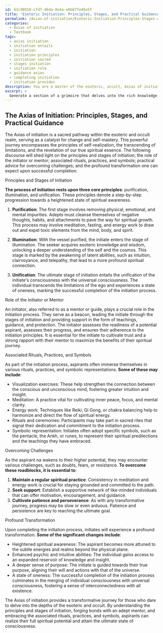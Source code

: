 ```yaml
---
id: 63c98918-cfd7-46da-8e4a-e6b67fe45e5f
title: 'Esoteric Initiation: Principles, Stages, and Practical Guidance'
permalink: /Axias-of-initiation/Esoteric-Initiation-Principles-Stages-and-Practical-Guidance/
categories:
  - Axias of initiation
  - Textbook
tags:
  - axias initiation
  - initiation entails
  - initiation
  - initiation principles
  - initiation sacred
  - stages initiation
  - initiation role
  - guidance axias
  - completing initiation
  - initiation provides
description: You are a master of the esoteric, occult, Axias of initiation and education, you have written many textbooks on the subject in ways that provide students with rich and deep understanding of the subject. You are being asked to write textbook-like sections on a topic and you do it with full context, explainability, and reliability in accuracy to the true facts of the topic at hand, in a textbook style that a student would easily be able to learn from, in a rich, engaging, and contextual way. Always include relevant context (such as formulas and history), related concepts, and in a way that someone can gain deep insights from.
excerpt: > 
  Generate a section of a grimoire that delves into the rich knowledge and understanding of the Axias of initiation in the occult. Discuss the principles and stages of initiation, the role of an initiator or mentor, and any associated rituals, practices, or symbols that an aspiring initiate should be familiar with. Offer practical advice for overcoming challenges that may arise during the initiation process and provide insight into the profound transformation one can expect upon successful completion.
---
```


## The Axias of Initiation: Principles, Stages, and Practical Guidance

The Axias of initiation is a sacred pathway within the esoteric and occult realm, serving as a catalyst for change and self-mastery. This powerful journey encompasses the principles of self-realization, the transcending of limitations, and the revelation of our true spiritual essence. The following discourse will shed light on the principles and stages of initiation; the role of the initiator or mentor; associated rituals, practices, and symbols; practical advice for overcoming challenges; and the profound transformation one can expect upon successful completion.

Principles and Stages of Initiation

**The process of initiation rests upon three core principles**: purification, illumination, and unification. These principles denote a step-by-step progression towards a heightened state of spiritual awareness.

1. **Purification**: The first stage involves removing physical, emotional, and mental impurities. Adepts must cleanse themselves of negative thoughts, habits, and attachments to pave the way for spiritual growth. This process may involve meditation, fasting, and energy work to draw out and expel toxic elements from the mind, body, and spirit.

2. **Illumination**: With the vessel purified, the initiate enters the stage of illumination. The seeker acquires esoteric knowledge and wisdom, unlocking a deeper understanding of the self and the cosmos. This stage is marked by the awakening of latent abilities, such as intuition, clairvoyance, and telepathy, that lead to a more profound spiritual connection.

3. **Unification**: The ultimate stage of initiation entails the unification of the initiate's consciousness with the universal consciousness. The individual transcends the limitations of the ego and experiences a state of oneness, marking the successful completion of the initiation process.

Role of the Initiator or Mentor

An initiator, also referred to as a mentor or guide, plays a crucial role in the initiation process. They serve as a beacon, leading the initiate through the stages of initiation and providing support in the form of teachings, guidance, and protection. The initiator assesses the readiness of a potential aspirant, assesses their progress, and ensures their adherence to the initiation principles. It is essential for the initiate to cultivate trust and a strong rapport with their mentor to maximize the benefits of their spiritual journey.

Associated Rituals, Practices, and Symbols

As part of the initiation process, aspirants often immerse themselves in various rituals, practices, and symbolic representations. **Some of these may include**:

- Visualization exercises: These help strengthen the connection between the conscious and unconscious mind, fostering greater intuition and insight.
- Meditation: A practice vital for cultivating inner peace, focus, and mental clarity.
- Energy work: Techniques like Reiki, Qi Gong, or chakra balancing help to harmonize and direct the flow of spiritual energy.
- Rituals and ceremonies: Participants may take part in sacred rites that signal their dedication and commitment to the initiation process.
- Symbolic representation: Initiates often adopt specific symbols, such as the pentacle, the Ankh, or runes, to represent their spiritual predilections and the teachings they have embraced.

Overcoming Challenges

As the aspirant na wakens to their higher potential, they may encounter various challenges, such as doubts, fears, or resistance. **To overcome these roadblocks, it is essential to**:

1. **Maintain a regular spiritual practice**: Consistency in meditation and energy work is crucial for staying grounded and committed to the path.
2. **Seek support**: Establish a supportive network of like-minded individuals that can offer motivation, encouragement, and guidance.
3. **Cultivate patience and perseverance**: As with any transformative journey, progress may be slow or even arduous. Patience and persistence are key to reaching the ultimate goal.

Profound Transformation

Upon completing the initiation process, initiates will experience a profound transformation. **Some of the significant changes include**:

- Heightened spiritual awareness: The aspirant becomes more attuned to the subtle energies and realms beyond the physical plane.
- Enhanced psychic and intuitive abilities: The individual gains access to an expanded reservoir of knowledge and insight.
- A deeper sense of purpose: The initiate is guided towards their true purpose, aligning their will and actions with that of the universe.
- A state of oneness: The successful completion of the initiation process culminates in the merging of individual consciousness with universal consciousness, fostering a sense of interconnectedness with all existence.

The Axias of initiation provides a transformative journey for those who dare to delve into the depths of the esoteric and occult. By understanding the principles and stages of initiation, forging bonds with an adept mentor, and embracing the associated rituals, practices, and symbols, aspirants can realize their full spiritual potential and attain the ultimate state of consciousness.
